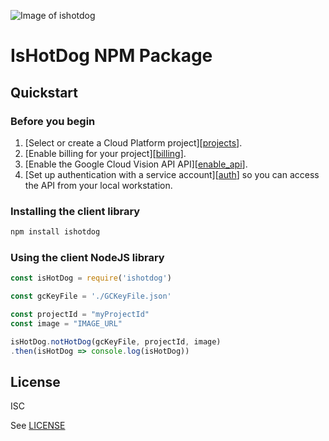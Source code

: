![Image of ishotdog](https://storage.googleapis.com/artifacts.besweetstudio.appspot.com/NodeCo/banner.jpg)
# IsHotDog NPM Package

## Quickstart

### Before you begin

1.  [Select or create a Cloud Platform project][[projects](https://console.cloud.google.com/project)].
2.  [Enable billing for your project][[billing](https://support.google.com/cloud/answer/6293499#enable-billing)].
3.  [Enable the Google Cloud Vision API API][[enable_api](https://console.cloud.google.com/flows/enableapi?apiid=vision.googleapis.com)].
4.  [Set up authentication with a service account][[auth](https://cloud.google.com/docs/authentication/getting-started)] so you can access the
    API from your local workstation.

### Installing the client library

```bash
npm install ishotdog
```

### Using the client NodeJS library

```javascript
const isHotDog = require('ishotdog')

const gcKeyFile = './GCKeyFile.json'

const projectId = "myProjectId"
const image = "IMAGE_URL"

isHotDog.notHotDog(gcKeyFile, projectId, image)
.then(isHotDog => console.log(isHotDog))
```

## License

ISC

See [LICENSE](https://github.com/dhsustainer/ishotdog/blob/master/LICENSE)